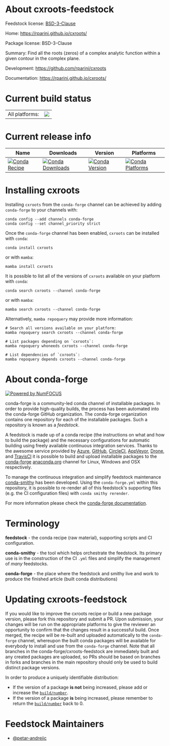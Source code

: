 About cxroots-feedstock
=======================

Feedstock license: [BSD-3-Clause](https://github.com/conda-forge/cxroots-feedstock/blob/main/LICENSE.txt)

Home: https://rparini.github.io/cxroots/

Package license: BSD-3-Clause

Summary: Find all the roots (zeros) of a complex analytic function within a given contour in the complex plane.

Development: https://github.com/rparini/cxroots

Documentation: https://rparini.github.io/cxroots/

Current build status
====================


<table><tr><td>All platforms:</td>
    <td>
      <a href="https://dev.azure.com/conda-forge/feedstock-builds/_build/latest?definitionId=16092&branchName=main">
        <img src="https://dev.azure.com/conda-forge/feedstock-builds/_apis/build/status/cxroots-feedstock?branchName=main">
      </a>
    </td>
  </tr>
</table>

Current release info
====================

| Name | Downloads | Version | Platforms |
| --- | --- | --- | --- |
| [![Conda Recipe](https://img.shields.io/badge/recipe-cxroots-green.svg)](https://anaconda.org/conda-forge/cxroots) | [![Conda Downloads](https://img.shields.io/conda/dn/conda-forge/cxroots.svg)](https://anaconda.org/conda-forge/cxroots) | [![Conda Version](https://img.shields.io/conda/vn/conda-forge/cxroots.svg)](https://anaconda.org/conda-forge/cxroots) | [![Conda Platforms](https://img.shields.io/conda/pn/conda-forge/cxroots.svg)](https://anaconda.org/conda-forge/cxroots) |

Installing cxroots
==================

Installing `cxroots` from the `conda-forge` channel can be achieved by adding `conda-forge` to your channels with:

```
conda config --add channels conda-forge
conda config --set channel_priority strict
```

Once the `conda-forge` channel has been enabled, `cxroots` can be installed with `conda`:

```
conda install cxroots
```

or with `mamba`:

```
mamba install cxroots
```

It is possible to list all of the versions of `cxroots` available on your platform with `conda`:

```
conda search cxroots --channel conda-forge
```

or with `mamba`:

```
mamba search cxroots --channel conda-forge
```

Alternatively, `mamba repoquery` may provide more information:

```
# Search all versions available on your platform:
mamba repoquery search cxroots --channel conda-forge

# List packages depending on `cxroots`:
mamba repoquery whoneeds cxroots --channel conda-forge

# List dependencies of `cxroots`:
mamba repoquery depends cxroots --channel conda-forge
```


About conda-forge
=================

[![Powered by
NumFOCUS](https://img.shields.io/badge/powered%20by-NumFOCUS-orange.svg?style=flat&colorA=E1523D&colorB=007D8A)](https://numfocus.org)

conda-forge is a community-led conda channel of installable packages.
In order to provide high-quality builds, the process has been automated into the
conda-forge GitHub organization. The conda-forge organization contains one repository
for each of the installable packages. Such a repository is known as a *feedstock*.

A feedstock is made up of a conda recipe (the instructions on what and how to build
the package) and the necessary configurations for automatic building using freely
available continuous integration services. Thanks to the awesome service provided by
[Azure](https://azure.microsoft.com/en-us/services/devops/), [GitHub](https://github.com/),
[CircleCI](https://circleci.com/), [AppVeyor](https://www.appveyor.com/),
[Drone](https://cloud.drone.io/welcome), and [TravisCI](https://travis-ci.com/)
it is possible to build and upload installable packages to the
[conda-forge](https://anaconda.org/conda-forge) [anaconda.org](https://anaconda.org/)
channel for Linux, Windows and OSX respectively.

To manage the continuous integration and simplify feedstock maintenance
[conda-smithy](https://github.com/conda-forge/conda-smithy) has been developed.
Using the ``conda-forge.yml`` within this repository, it is possible to re-render all of
this feedstock's supporting files (e.g. the CI configuration files) with ``conda smithy rerender``.

For more information please check the [conda-forge documentation](https://conda-forge.org/docs/).

Terminology
===========

**feedstock** - the conda recipe (raw material), supporting scripts and CI configuration.

**conda-smithy** - the tool which helps orchestrate the feedstock.
                   Its primary use is in the construction of the CI ``.yml`` files
                   and simplify the management of *many* feedstocks.

**conda-forge** - the place where the feedstock and smithy live and work to
                  produce the finished article (built conda distributions)


Updating cxroots-feedstock
==========================

If you would like to improve the cxroots recipe or build a new
package version, please fork this repository and submit a PR. Upon submission,
your changes will be run on the appropriate platforms to give the reviewer an
opportunity to confirm that the changes result in a successful build. Once
merged, the recipe will be re-built and uploaded automatically to the
`conda-forge` channel, whereupon the built conda packages will be available for
everybody to install and use from the `conda-forge` channel.
Note that all branches in the conda-forge/cxroots-feedstock are
immediately built and any created packages are uploaded, so PRs should be based
on branches in forks and branches in the main repository should only be used to
build distinct package versions.

In order to produce a uniquely identifiable distribution:
 * If the version of a package **is not** being increased, please add or increase
   the [``build/number``](https://docs.conda.io/projects/conda-build/en/latest/resources/define-metadata.html#build-number-and-string).
 * If the version of a package **is** being increased, please remember to return
   the [``build/number``](https://docs.conda.io/projects/conda-build/en/latest/resources/define-metadata.html#build-number-and-string)
   back to 0.

Feedstock Maintainers
=====================

* [@petar-andrejic](https://github.com/petar-andrejic/)

